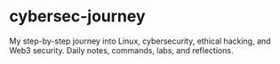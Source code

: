 # cybersec-journey
My step-by-step journey into Linux, cybersecurity, ethical hacking, and Web3 security. Daily notes, commands, labs, and reflections.
